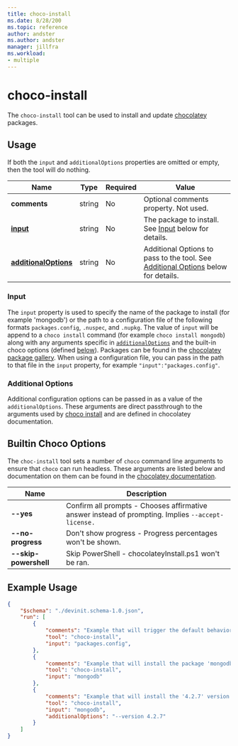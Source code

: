 ```yaml
---
title: choco-install
ms.date: 8/28/200
ms.topic: reference
author: andster
ms.author: andster
manager: jillfra
ms.workload:
- multiple
---
```

# choco-install

The `choco-install` tool can be used to install and update [chocolatey](https://chocolatey.org/) packages.

## Usage

If both the `input` and `additionalOptions` properties are omitted or empty, then the tool will do nothing.

| Name                                             | Type   | Required | Value                                                                                                          |
|--------------------------------------------------|--------|----------|----------------------------------------------------------------------------------------------------------------|
| **comments**                                     | string | No       | Optional comments property. Not used.                                                                          |
| [**input**](#Input)                              | string | No       | The package to install. See [Input](#input) below for details.                                                 |
| [**additionalOptions**](#Additional-Options)     | string | No       | Additional Options to pass to the tool. See [Additional Options](#Additional-Options) below for details.       |

### Input

The `input` property is used to specify the name of the package to install (for example 'mongodb') or the path to a configuration file of the following formats `packages.config`, `.nuspec`, and `.nupkg`. The value of `input` will be append to a `choco install` command (for example `choco install mongodb`) along with any arguments specific in [`additionalOptions`](#Additional-Options) and the built-in choco options (defined [below](#Builtin-Choco-Options)). Packages can be found in the [chocolatey package gallery](https://chocolatey.org/packages). When using a configuration file, you can pass in the path to that file in the `input` property, for example `"input":"packages.config"`.

### Additional Options

Additional configuration options can be passed in as a value of the `additionalOptions`. These arguments are direct passthrough to the arguments used by [choco install](https://chocolatey.org/docs/commands-install) and are defined in chocolatey documentation.

## Builtin Choco Options

The `choc-install` tool sets a number of `choco` command line arguments to ensure that `choco` can run headless. These arguments are listed below and documentation on them can be found in the [chocolatey documentation](https://chocolatey.org/docs/).

| Name                  | Description                                                                                        |
|-----------------------|----------------------------------------------------------------------------------------------------|
| **--yes**             | Confirm all prompts - Chooses affirmative answer instead of prompting. Implies `--accept-license.` |
| **--no-progress**     | Don't show progress - Progress percentages won't be shown.                                         |
| **--skip-powershell** | Skip PowerShell - chocolateyInstall.ps1 won't be ran.                                              |


## Example Usage

```json
{
    "$schema": "./devinit.schema-1.0.json",
    "run": [
        {
            "comments": "Example that will trigger the default behavior of installing packages listed in a packages.config file.",
            "tool": "choco-install",
            "input": "packages.config",
        },
        {
            "comments": "Example that will install the package 'mongodb'.",
            "tool": "choco-install",
            "input": "mongodb"
        },
        {
            "comments": "Example that will install the '4.2.7' version of 'mongodb'.",
            "tool": "choco-install",
            "input": "mongodb",
            "additionalOptions": "--version 4.2.7"
        }
    ]
}
```
